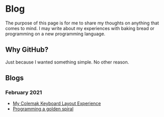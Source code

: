 # Blog

The purpose of this page is for me to share my thoughts on anything that comes to mind. I may write about my experiences with baking bread or programming on a new programming language.

## Why GitHub?

Just because I wanted something simple. No other reason.

## Blogs

### February 2021

- [My Colemak Keyboard Layout Experience](./2021-02/colemak.md)
- [Programming a golden spiral](./2021-02/spiral.md)
